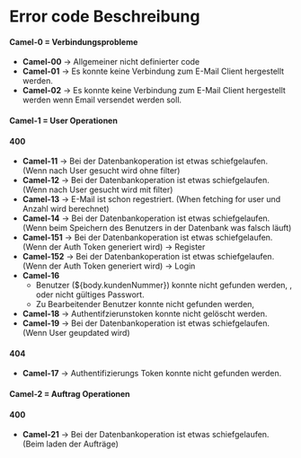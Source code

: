 # Error code Beschreibung
#### Camel-0 = Verbindungsprobleme
- **Camel-00** -> Allgemeiner nicht definierter code
- **Camel-01** -> Es konnte keine Verbindung zum E-Mail Client hergestellt werden.
- **Camel-02** -> Es konnte keine Verbindung zum E-Mail Client hergestellt werden wenn Email versendet werden soll.

#### Camel-1 = User Operationen
#### 400
- **Camel-11** -> Bei der Datenbankoperation ist etwas schiefgelaufen. (Wenn nach User gesucht wird ohne filter)
- **Camel-12** -> Bei der Datenbankoperation ist etwas schiefgelaufen. (Wenn nach User gesucht wird mit filter)
- **Camel-13** -> E-Mail ist schon regestriert. (When fetching for user und Anzahl wird berechnet)
- **Camel-14** -> Bei der Datenbankoperation ist etwas schiefgelaufen. (Wenn beim Speichern des Benutzers in der Datenbank was falsch läuft)
- **Camel-151** -> Bei der Datenbankoperation ist etwas schiefgelaufen. (Wenn der Auth Token generiert wird) -> Register
- **Camel-152** -> Bei der Datenbankoperation ist etwas schiefgelaufen. (Wenn der Auth Token generiert wird) -> Login
- **Camel-16**
    - Benutzer (${body.kundenNummer}) konnte nicht gefunden werden, , oder nicht gültiges Passwort.
    - Zu Bearbeitender Benutzer konnte nicht gefunden werden,
- **Camel-18** -> Authentifzierunstoken konnte nicht gelöscht werden.
- **Camel-19** -> Bei der Datenbankoperation ist etwas schiefgelaufen. (Wenn User geupdated wird)


#### 404
- **Camel-17** -> Authentifizierungs Token konnte nicht gefunden werden.

#### Camel-2 = Auftrag Operationen
#### 400
- **Camel-21** -> Bei der Datenbankoperation ist etwas schiefgelaufen. (Beim laden der Aufträge)

